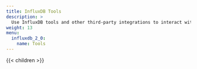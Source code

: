 ```yaml
---
title: InfluxDB Tools
description: >
  Use InfluxDB tools and other third-party integrations to interact with, manage, and visualize data in InfluxDB.
weight: 13
menu: 
  influxdb_2_0:
    name: Tools
---
```


{{< children >}}
